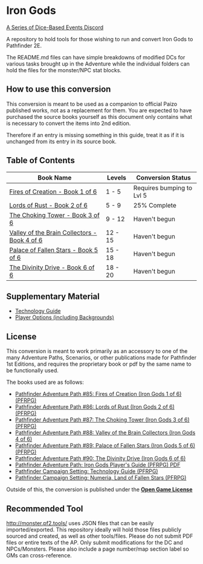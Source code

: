 # Iron Gods

[A Series of Dice-Based Events Discord](https://discord.gg/UQ8UD3H)

A repository to hold tools for those wishing to run and convert Iron Gods to Pathfinder 2E.

The README.md files can have simple breakdowns of modified DCs for various tasks brought up in the Adventure while the individual folders can hold the files for the monster/NPC stat blocks.

## How to use this conversion

This conversion is meant to be used as a companion to official Paizo published works, not as a replacement for them. You are expected to have purchased the source books yourself as this document only contains what is necessary to convert the items into 2nd edition.

Therefore if an entry is missing something in this guide, treat it as if it is unchanged from its entry in its source book.

## Table of Contents

Book Name                                                          | Levels  | Conversion Status
-------------------------------------------------------------------|---------|------------------
[Fires of Creation - Book 1 of 6](Chapter1/README.md)              | 1 - 5   | Requires bumping to Lvl 5
[Lords of Rust - Book 2 of 6](Chapter2/README.md)                  | 5 - 9   | 25% Complete
[The Choking Tower - Book 3 of 6](Chapter3/README.md)              | 9 - 12  | Haven't begun
[Valley of the Brain Collectors - Book 4 of 6](Chapter4/README.md) | 12 - 15 | Haven't begun
[Palace of Fallen Stars - Book 5 of 6](Chapter5/README.md)         | 15 - 18 | Haven't begun
[The Divinity Drive - Book 6 of 6](Chapter6/README.md)             | 18 - 20 | Haven't begun

## Supplementary Material

* [Technology Guide](/Technology%20Guide/README.md)
* [Player Options (including Backgrounds)](/Player%20Options/README.md)

## License

This conversion is meant to work primarily as an accessory to one of the many Adventure Paths, Scenarios, or other publications made for Pathfinder 1st Editions, and requires the proprietary book or pdf by the same name to be functionally used.

The books used are as follows:

* [Pathfinder Adventure Path #85: Fires of Creation (Iron Gods 1 of 6) (PFRPG)](https://paizo.com/products/btpy95br)
* [Pathfinder Adventure Path #86: Lords of Rust (Iron Gods 2 of 6) (PFRPG)](https://paizo.com/products/btpy95bs)
* [Pathfinder Adventure Path #87: The Choking Tower (Iron Gods 3 of 6) (PFRPG)](https://paizo.com/products/btpy95bt)
* [Pathfinder Adventure Path #88: Valley of the Brain Collectors (Iron Gods 4 of 6)](https://paizo.com/products/btpy95bu)
* [Pathfinder Adventure Path #89: Palace of Fallen Stars (Iron Gods 5 of 6) (PFRPG)](https://paizo.com/products/btpy95bv)
* [Pathfinder Adventure Path #90: The Divinity Drive (Iron Gods 6 of 6)](https://paizo.com/products/btpy95bw)
* [Pathfinder Adventure Path: Iron Gods Player's Guide (PFRPG) PDF](https://paizo.com/products/btpy98lf?Pathfinder-Adventure-Path-Iron-Gods-Players-Guide)
* [Pathfinder Campaign Setting: Technology Guide (PFRPG)](https://paizo.com/products/btpy98i0?Pathfinder-Campaign-Setting-Technology-Guide)
* [Pathfinder Campaign Setting: Numeria, Land of Fallen Stars (PFRPG)](https://paizo.com/products/btpy978l?Pathfinder-Campaign-Setting-Numeria-Land-of-Fallen-Stars)

Outside of this, the conversion is published under the **[Open Game License](LICENSE)**

## Recommended Tool

<http://monster.pf2.tools/> uses JSON files that can be easily imported/exported. This repository ideally will hold those files publicly sourced and created, as well as other tools/files.
Please do not submit PDF files or entire texts of the AP. Only submit modifications for the DC and NPCs/Monsters. Please also include a page number/map section label so GMs can cross-reference.
